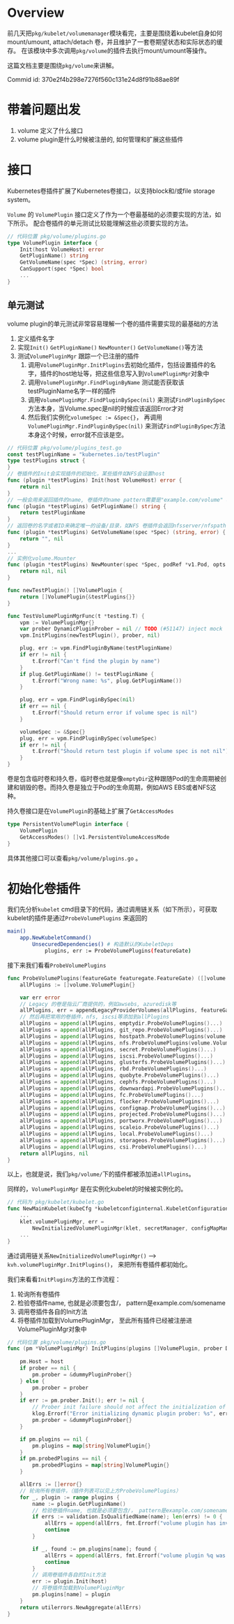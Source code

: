 # Overview

前几天把`pkg/kubelet/volumemanager`模块看完，主要是围绕着kubelet自身如何mount/umount, attach/detach 卷，并且维护了一套卷期望状态和实际状态的缓存。 在该模块中多次调用`pkg/volume`的插件去执行mount/umount等操作。

这篇文档主要是围绕`pkg/volume`来讲解。

Commid id: 370e2f4b298e7276f560c131e24d8f91b88ae89f

# 带着问题出发

1. volume 定义了什么接口
3. volume plugin是什么时候被注册的, 如何管理和扩展这些插件



# 接口

Kubernetes卷插件扩展了Kubernetes卷接口，以支持block和/或file storage system。

`Volume` 的 `VolumePlugin` 接口定义了作为一个卷最基础的必须要实现的方法，如下所示。 配合卷插件的单元测试比较能理解这些必须要实现的方法。

```go
// 代码位置 pkg/volume/plugins.go
type VolumePlugin interface {
	Init(host VolumeHost) error
	GetPluginName() string
	GetVolumeName(spec *Spec) (string, error)
	CanSupport(spec *Spec) bool
	...
}
```



## 单元测试

volume plugin的单元测试非常容易理解一个卷的插件需要实现的最基础的方法

1. 定义插件名字
2. 实现`Init()`  `GetPluginName()`  `NewMounter()`  `GetVolumeName()`等方法
3. 测试`VolumePluginMgr` 跟踪一个已注册的插件
   1. 调用`VolumePluginMgr.InitPlugins`去初始化插件，包括设置插件的名字，插件的host地址等，把这些信息写入到`VolumePluginMgr`对象中
   2. 调用`VolumePluginMgr.FindPluginByName` 测试能否获取该testPluginName名字一样的插件
   3. 调用`VolumePluginMgr.FindPluginBySpec(nil)` 来测试`FindPluginBySpec`方法本身，当Volume.spec是nil的时候应该返回Error才对
   4. 然后我们实例化`volumeSpec := &Spec{}`， 再调用`VolumePluginMgr.FindPluginBySpec(nil)` 来测试`FindPluginBySpec`方法本身这个时候，error就不应该是空。

```go
// 代码位置 pkg/volume/plugins_test.go
const testPluginName = "kubernetes.io/testPlugin"
type testPlugins struct {
}
// 卷插件的Init会实现插件的初始化，某些插件如NFS会设置host
func (plugin *testPlugins) Init(host VolumeHost) error {
	return nil
}
// 一般会用来返回插件的name, 卷插件的name pattern需要是"example.com/volume" 格式，中间必须包含/
func (plugin *testPlugins) GetPluginName() string {
	return testPluginName
}
// 返回卷的名字或者ID来确定唯一的设备/目录，如NFS 卷插件会返回nfsserver/nfspath
func (plugin *testPlugins) GetVolumeName(spec *Spec) (string, error) {
	return "", nil
}
...
// 实例化volume.Mounter
func (plugin *testPlugins) NewMounter(spec *Spec, podRef *v1.Pod, opts VolumeOptions) (Mounter, error) {
	return nil, nil
}

func newTestPlugin() []VolumePlugin {
	return []VolumePlugin{&testPlugins{}}
}

func TestVolumePluginMgrFunc(t *testing.T) {
	vpm := VolumePluginMgr{}
	var prober DynamicPluginProber = nil // TODO (#51147) inject mock
	vpm.InitPlugins(newTestPlugin(), prober, nil)

	plug, err := vpm.FindPluginByName(testPluginName)
	if err != nil {
		t.Errorf("Can't find the plugin by name")
	}
	if plug.GetPluginName() != testPluginName {
		t.Errorf("Wrong name: %s", plug.GetPluginName())
	}

	plug, err = vpm.FindPluginBySpec(nil)
	if err == nil {
		t.Errorf("Should return error if volume spec is nil")
	}

	volumeSpec := &Spec{}
	plug, err = vpm.FindPluginBySpec(volumeSpec)
	if err != nil {
		t.Errorf("Should return test plugin if volume spec is not nil")
	}
}
```

卷是包含临时卷和持久卷，临时卷也就是像`emptyDir`这种跟随Pod的生命周期被创建和销毁的卷。而持久卷是独立于Pod的生命周期，例如AWS EBS或者NFS这种。

持久卷接口是在`VolumePlugin`的基础上扩展了`GetAccessModes`

```go
type PersistentVolumePlugin interface {
	VolumePlugin
	GetAccessModes() []v1.PersistentVolumeAccessMode
}
```

具体其他接口可以查看`pkg/volume/plugins.go` 。



# 初始化卷插件

我们先分析`kubelet` cmd目录下的代码，通过调用链关系（如下所示），可获取kubelet的插件是通过`ProbeVolumePlugins` 来返回的

```bash
main()
	app.NewKubeletCommand()		
		UnsecuredDependencies() # 构造默认的KubeletDeps
			plugins, err := ProbeVolumePlugins(featureGate)
```

接下来我们看看`ProbeVolumePlugins` 

```go
func ProbeVolumePlugins(featureGate featuregate.FeatureGate) ([]volume.VolumePlugin, error) {
	allPlugins := []volume.VolumePlugin{}

	var err error
    // Legacy 的卷是指云厂商提供的，例如awsebs, azuredisk等
	allPlugins, err = appendLegacyProviderVolumes(allPlugins, featureGate)
	// 然后再把常用的卷插件，nfs, iscsi等添加到allPlugins
	allPlugins = append(allPlugins, emptydir.ProbeVolumePlugins()...)
	allPlugins = append(allPlugins, git_repo.ProbeVolumePlugins()...)
	allPlugins = append(allPlugins, hostpath.ProbeVolumePlugins(volume.VolumeConfig{})...)
	allPlugins = append(allPlugins, nfs.ProbeVolumePlugins(volume.VolumeConfig{})...)
	allPlugins = append(allPlugins, secret.ProbeVolumePlugins()...)
	allPlugins = append(allPlugins, iscsi.ProbeVolumePlugins()...)
	allPlugins = append(allPlugins, glusterfs.ProbeVolumePlugins()...)
	allPlugins = append(allPlugins, rbd.ProbeVolumePlugins()...)
	allPlugins = append(allPlugins, quobyte.ProbeVolumePlugins()...)
	allPlugins = append(allPlugins, cephfs.ProbeVolumePlugins()...)
	allPlugins = append(allPlugins, downwardapi.ProbeVolumePlugins()...)
	allPlugins = append(allPlugins, fc.ProbeVolumePlugins()...)
	allPlugins = append(allPlugins, flocker.ProbeVolumePlugins()...)
	allPlugins = append(allPlugins, configmap.ProbeVolumePlugins()...)
	allPlugins = append(allPlugins, projected.ProbeVolumePlugins()...)
	allPlugins = append(allPlugins, portworx.ProbeVolumePlugins()...)
	allPlugins = append(allPlugins, scaleio.ProbeVolumePlugins()...)
	allPlugins = append(allPlugins, local.ProbeVolumePlugins()...)
	allPlugins = append(allPlugins, storageos.ProbeVolumePlugins()...)
	allPlugins = append(allPlugins, csi.ProbeVolumePlugins()...)
	return allPlugins, nil
}
```

以上，也就是说，我们`pkg/volume/`下的插件都被添加进`allPlugins`。



同样的，`VolumePluginMgr` 是在实例化kubelet的时候被实例化的。

```go
// 代码为 pkg/kubelet/kubelet.go
func NewMainKubelet(kubeCfg *kubeletconfiginternal.KubeletConfiguration,...) (*Kubelet, error) {	
    ...
	klet.volumePluginMgr, err =
		NewInitializedVolumePluginMgr(klet, secretManager, configMapManager, tokenManager, kubeDeps.VolumePlugins, kubeDeps.DynamicPluginProber)
    ...
}
```

通过调用链关系`NewInitializedVolumePluginMgr()` --> `kvh.volumePluginMgr.InitPlugins()`， 来把所有卷插件都初始化。

 我们来看看`InitPlugins`方法的工作流程：

1. 轮询所有卷插件
2. 检验卷插件name, 也就是必须要包含/， pattern是example.com/somename
3. 调用卷插件各自的Init方法
4.  将卷插件加载到VolumePluginMgr， 至此所有插件已经被注册进VolumePluginMgr对象中

```go
// 代码位置 pkg/volume/plugins.go
func (pm *VolumePluginMgr) InitPlugins(plugins []VolumePlugin, prober DynamicPluginProber, host VolumeHost) error {	
    
	pm.Host = host
	if prober == nil {
		pm.prober = &dummyPluginProber{}
	} else {
		pm.prober = prober
	}
	if err := pm.prober.Init(); err != nil {
		// Prober init failure should not affect the initialization of other plugins.
		klog.Errorf("Error initializing dynamic plugin prober: %s", err)
		pm.prober = &dummyPluginProber{}
	}

	if pm.plugins == nil {
		pm.plugins = map[string]VolumePlugin{}
	}
	if pm.probedPlugins == nil {
		pm.probedPlugins = map[string]VolumePlugin{}
	}

	allErrs := []error{}
    // 轮询所有卷插件，（插件列表可以见上方ProbeVolumePlugins）
	for _, plugin := range plugins {
		name := plugin.GetPluginName()
        // 检验卷插件name, 也就是必须要包含/， pattern是example.com/somename
		if errs := validation.IsQualifiedName(name); len(errs) != 0 {
			allErrs = append(allErrs, fmt.Errorf("volume plugin has invalid name: %q: %s", name, strings.Join(errs, ";")))
			continue
		}

		if _, found := pm.plugins[name]; found {
			allErrs = append(allErrs, fmt.Errorf("volume plugin %q was registered more than once", name))
			continue
		}
        // 调用卷插件各自的Init方法
		err := plugin.Init(host)
		// 将卷插件加载到VolumePluginMgr
		pm.plugins[name] = plugin
	}
	return utilerrors.NewAggregate(allErrs)
}
```





